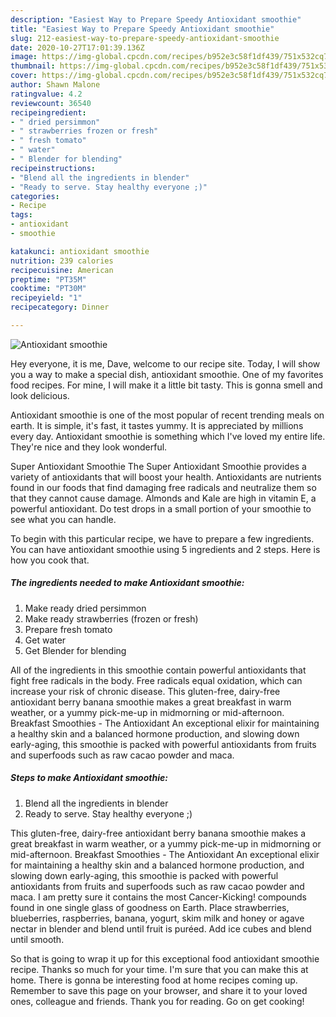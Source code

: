 ```yaml
---
description: "Easiest Way to Prepare Speedy Antioxidant smoothie"
title: "Easiest Way to Prepare Speedy Antioxidant smoothie"
slug: 212-easiest-way-to-prepare-speedy-antioxidant-smoothie
date: 2020-10-27T17:01:39.136Z
image: https://img-global.cpcdn.com/recipes/b952e3c58f1df439/751x532cq70/antioxidant-smoothie-recipe-main-photo.jpg
thumbnail: https://img-global.cpcdn.com/recipes/b952e3c58f1df439/751x532cq70/antioxidant-smoothie-recipe-main-photo.jpg
cover: https://img-global.cpcdn.com/recipes/b952e3c58f1df439/751x532cq70/antioxidant-smoothie-recipe-main-photo.jpg
author: Shawn Malone
ratingvalue: 4.2
reviewcount: 36540
recipeingredient:
- " dried persimmon"
- " strawberries frozen or fresh"
- " fresh tomato"
- " water"
- " Blender for blending"
recipeinstructions:
- "Blend all the ingredients in blender"
- "Ready to serve. Stay healthy everyone ;)"
categories:
- Recipe
tags:
- antioxidant
- smoothie

katakunci: antioxidant smoothie 
nutrition: 239 calories
recipecuisine: American
preptime: "PT35M"
cooktime: "PT30M"
recipeyield: "1"
recipecategory: Dinner

---
```



![Antioxidant smoothie](https://img-global.cpcdn.com/recipes/b952e3c58f1df439/751x532cq70/antioxidant-smoothie-recipe-main-photo.jpg)

Hey everyone, it is me, Dave, welcome to our recipe site. Today, I will show you a way to make a special dish, antioxidant smoothie. One of my favorites food recipes. For mine, I will make it a little bit tasty. This is gonna smell and look delicious.

Antioxidant smoothie is one of the most popular of recent trending meals on earth. It is simple, it's fast, it tastes yummy. It is appreciated by millions every day. Antioxidant smoothie is something which I've loved my entire life. They're nice and they look wonderful.

Super Antioxidant Smoothie The Super Antioxidant Smoothie provides a variety of antioxidants that will boost your health. Antioxidants are nutrients found in our foods that find damaging free radicals and neutralize them so that they cannot cause damage. Almonds and Kale are high in vitamin E, a powerful antioxidant. Do test drops in a small portion of your smoothie to see what you can handle.


To begin with this particular recipe, we have to prepare a few ingredients. You can have antioxidant smoothie using 5 ingredients and 2 steps. Here is how you cook that.

<!--inarticleads1-->

##### The ingredients needed to make Antioxidant smoothie:

1. Make ready  dried persimmon
1. Make ready  strawberries (frozen or fresh)
1. Prepare  fresh tomato
1. Get  water
1. Get  Blender for blending


All of the ingredients in this smoothie contain powerful antioxidants that fight free radicals in the body. Free radicals equal oxidation, which can increase your risk of chronic disease. This gluten-free, dairy-free antioxidant berry banana smoothie makes a great breakfast in warm weather, or a yummy pick-me-up in midmorning or mid-afternoon. Breakfast Smoothies - The Antioxidant An exceptional elixir for maintaining a healthy skin and a balanced hormone production, and slowing down early-aging, this smoothie is packed with powerful antioxidants from fruits and superfoods such as raw cacao powder and maca. 

<!--inarticleads2-->

##### Steps to make Antioxidant smoothie:

1. Blend all the ingredients in blender
1. Ready to serve. Stay healthy everyone ;)


This gluten-free, dairy-free antioxidant berry banana smoothie makes a great breakfast in warm weather, or a yummy pick-me-up in midmorning or mid-afternoon. Breakfast Smoothies - The Antioxidant An exceptional elixir for maintaining a healthy skin and a balanced hormone production, and slowing down early-aging, this smoothie is packed with powerful antioxidants from fruits and superfoods such as raw cacao powder and maca. I am pretty sure it contains the most Cancer-Kicking! compounds found in one single glass of goodness on Earth. Place strawberries, blueberries, raspberries, banana, yogurt, skim milk and honey or agave nectar in blender and blend until fruit is puréed. Add ice cubes and blend until smooth. 

So that is going to wrap it up for this exceptional food antioxidant smoothie recipe. Thanks so much for your time. I'm sure that you can make this at home. There is gonna be interesting food at home recipes coming up. Remember to save this page on your browser, and share it to your loved ones, colleague and friends. Thank you for reading. Go on get cooking!
